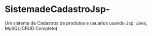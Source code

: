 # SistemadeCadastroJsp-
Um sistema de Cadastros de produtos e usuarios usando Jsp, Java, MySQL(CRUD Completo)
